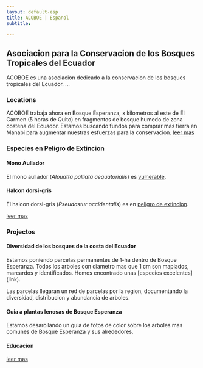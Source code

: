 ```yaml
---
layout: default-esp
title: ACOBOE | Espanol
subtitle: 

---
```


<!--photo section-->


<h2>Asociacion para la Conservacion de los Bosques Tropicales del Ecuador</h2>
ACOBOE es una asociacion dedicado a la conservacion de los bosques tropicales del Ecuador. ...


<h3>Locations</h3>

ACOBOE trabaja ahora en Bosque Esperanza, x kilometros al este de El Carmen (5 horas de Quito) en fragmentos de bosque humedo de zona costena del Ecuador. Estamos buscando fundos para comprar mas tierra en Manabi para augmentar nuestras esfuerzas para la conservacion. [leer mas](../sitios.html)

<h3>Especies en Peligro de Extincion</h3>

#### Mono Aullador

El mono aullador (*Alouatta palliata aequatorialis*) es [vulnerable](https://en.wikipedia.org/wiki/Ecuadorian_mantled_howler).

#### Halcon dorsi-gris
El halcon dorsi-gris (*Pseudastur occidentalis*) es en [peligro de extincion](https://en.wikipedia.org/wiki/Grey-backed_Hawk). 

[leer mas](../especies.html)


<h3>Projectos</h3>

#### Diversidad de los bosques de la costa del Ecuador

Estamos poniendo parcelas permanentes de 1-ha dentro de Bosque Esperanza. Todos los arboles con diametro mas que 1 cm son mapiados, marcardos y identificados. Hemos encontrado unas [especies excelentes] (link). 

Las parcelas llegaran un red de parcelas por la region, documentando la diversidad, distribucion y abundancia de arboles.


#### Guia a plantas lenosas de Bosque Esperanza

Estamos desarollando un guia de fotos de color sobre los arboles mas comunes de Bosque Esperanza y sus alrededores.


#### Educacion

[leer mas](../proyectos.html)





